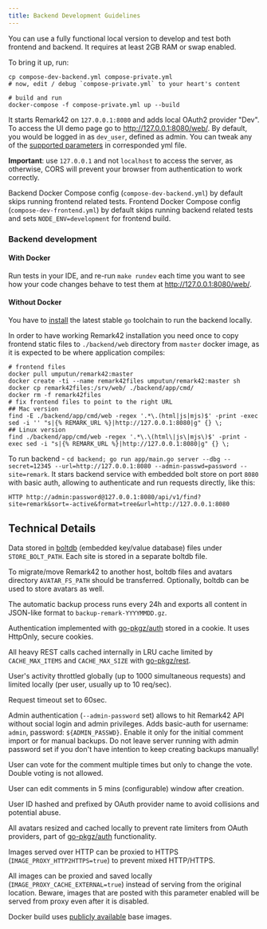 ```yaml
---
title: Backend Development Guidelines
---
```


You can use a fully functional local version to develop and test both frontend and backend. It requires at least 2GB RAM or swap enabled.

To bring it up, run:

```shell
cp compose-dev-backend.yml compose-private.yml
# now, edit / debug `compose-private.yml` to your heart's content

# build and run
docker-compose -f compose-private.yml up --build
```

It starts Remark42 on `127.0.0.1:8080` and adds local OAuth2 provider "Dev". To access the UI demo page go to <http://127.0.0.1:8080/web/>. By default, you would be logged in as `dev_user`, defined as admin. You can tweak any of the [supported parameters](https://remark42.com/docs/configuration/parameters/) in corresponded yml file.

**Important**: use `127.0.0.1` and not `localhost` to access the server, as otherwise, CORS will prevent your browser from authentication to work correctly.

Backend Docker Compose config (`compose-dev-backend.yml`) by default skips running frontend related tests. Frontend Docker Compose config (`compose-dev-frontend.yml`) by default skips running backend related tests and sets `NODE_ENV=development` for frontend build.

### Backend development

#### With Docker

Run tests in your IDE, and re-run `make rundev` each time you want to see how your code changes behave to test them at <http://127.0.0.1:8080/web/>.

#### Without Docker

You have to [install](https://golang.org/doc/install) the latest stable `go` toolchain to run the backend locally.

In order to have working Remark42 installation you need once to copy frontend static files to `./backend/web` directory from `master` docker image, as it is expected to be where application compiles:

```shell
# frontend files
docker pull umputun/remark42:master
docker create -ti --name remark42files umputun/remark42:master sh
docker cp remark42files:/srv/web/ ./backend/app/cmd/
docker rm -f remark42files
# fix frontend files to point to the right URL
## Mac version
find -E ./backend/app/cmd/web -regex '.*\.(html|js|mjs)$' -print -exec sed -i '' "s|{% REMARK_URL %}|http://127.0.0.1:8080|g" {} \;
## Linux version
find ./backend/app/cmd/web -regex '.*\.\(html\|js\|mjs\)$' -print -exec sed -i "s|{% REMARK_URL %}|http://127.0.0.1:8080|g" {} \;
```

To run backend - `cd backend; go run app/main.go server --dbg --secret=12345 --url=http://127.0.0.1:8080 --admin-passwd=password --site=remark`. It stars backend service with embedded bolt store on port `8080` with basic auth, allowing to authenticate and run requests directly, like this:

`HTTP http://admin:password@127.0.0.1:8080/api/v1/find?site=remark&sort=-active&format=tree&url=http://127.0.0.1:8080`

## Technical Details

Data stored in [boltdb](https://github.com/etcd-io/bbolt) (embedded key/value database) files under `STORE_BOLT_PATH`. Each site is stored in a separate boltdb file.

To migrate/move Remark42 to another host, boltdb files and avatars directory `AVATAR_FS_PATH` should be transferred. Optionally, boltdb can be used to store avatars as well.

The automatic backup process runs every 24h and exports all content in JSON-like format to `backup-remark-YYYYMMDD.gz`.

Authentication implemented with [go-pkgz/auth](https://github.com/go-pkgz/auth) stored in a cookie. It uses HttpOnly, secure cookies.

All heavy REST calls cached internally in LRU cache limited by `CACHE_MAX_ITEMS` and `CACHE_MAX_SIZE` with [go-pkgz/rest](https://github.com/go-pkgz/rest).

User's activity throttled globally (up to 1000 simultaneous requests) and limited locally (per user, usually up to 10 req/sec).

Request timeout set to 60sec.

Admin authentication (`--admin-password` set) allows to hit Remark42 API without social login and admin privileges. Adds basic-auth for username: `admin`, password: `${ADMIN_PASSWD}`. Enable it only for the initial comment import or for manual backups. Do not leave server running with admin password set if you don't have intention to keep creating backups manually!

User can vote for the comment multiple times but only to change the vote. Double voting is not allowed.

User can edit comments in 5 mins (configurable) window after creation.

User ID hashed and prefixed by OAuth provider name to avoid collisions and potential abuse.

All avatars resized and cached locally to prevent rate limiters from OAuth providers, part of [go-pkgz/auth](https://github.com/go-pkgz/auth) functionality.

Images served over HTTP can be proxied to HTTPS (`IMAGE_PROXY_HTTP2HTTPS=true`) to prevent mixed HTTP/HTTPS.

All images can be proxied and saved locally (`IMAGE_PROXY_CACHE_EXTERNAL=true`) instead of serving from the original location. Beware, images that are posted with this parameter enabled will be served from proxy even after it is disabled.

Docker build uses [publicly available](https://github.com/umputun/baseimage) base images.
